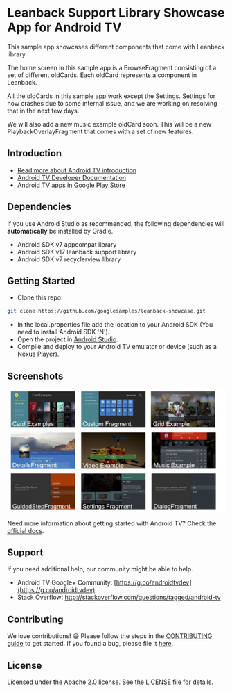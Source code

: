 # Leanback Support Library Showcase App for Android TV

This sample app showcases different components that come with Leanback library.

The home screen in this sample app is a BrowseFragment consisting of a set of different oldCards.
Each oldCard represents a component in Leanback.

All the oldCards in this sample app work except the Settings.
Settings for now crashes due to some internal issue, and we are working on
resolving that in the next few days.

We will also add a new music example oldCard soon.
This will be a new PlaybackOverlayFragment that comes with a set of new
features.

## Introduction

- [Read more about Android TV introduction](http://www.android.com/tv/)
- [Android TV Developer Documentation](http://developer.android.com/tv)
- [Android TV apps in Google Play Store][store-apps]

## Dependencies

If you use Android Studio as recommended, the following dependencies will **automatically** be installed by Gradle.

- Android SDK v7 appcompat library
- Android SDK v17 leanback support library
- Android SDK v7 recyclerview library

## Getting Started

- Clone this repo:

```sh
git clone https://github.com/googlesamples/leanback-showcase.git
```

- In the local.properties file add the location to your Android SDK (You need to install Android SDK 'N').
- Open the project in [Android Studio][studio].
- Compile and deploy to your Android TV emulator or device (such as a Nexus Player).


## Screenshots

![Screenshot](screenshots/Showcase-Snapshots.png)

Need more information about getting started with Android TV? Check the [official docs][getting-started].

## Support

If you need additional help, our community might be able to help.

- Android TV Google+ Community: [https://g.co/androidtvdev](https://g.co/androidtvdev)
- Stack Overflow: http://stackoverflow.com/questions/tagged/android-tv

## Contributing

We love contributions! :smile: Please follow the steps in the [CONTRIBUTING guide][contributing] to get started. If you found a bug, please file it [here][bugs].

## License

Licensed under the Apache 2.0 license. See the [LICENSE file][license] for details.

[store-apps]: https://play.google.com/store/apps/collection/promotion_3000e26_androidtv_apps_all
[studio]: https://developer.android.com/tools/studio/index.html
[getting-started]: https://developer.android.com/training/tv/start/start.html
[bugs]: https://github.com/googlesamples/androidtv-Leanback/issues/new
[contributing]: CONTRIBUTING.md
[license]: LICENSE
